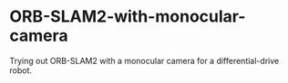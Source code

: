 # ORB-SLAM2-with-monocular-camera
Trying out ORB-SLAM2 with a monocular camera for a differential-drive robot.
